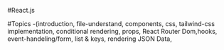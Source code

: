 #React.js

#Topics
    -(introduction, file-understand, components,  css, tailwind-css implementation, conditional rendering, props, React Router Dom,hooks, event-handeling/form, list & keys, rendering JSON Data, 
